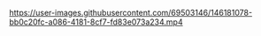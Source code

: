 https://user-images.githubusercontent.com/69503146/146181078-bb0c20fc-a086-4181-8cf7-fd83e073a234.mp4

